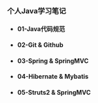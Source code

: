 ### 个人Java学习笔记
- #### 01-Java代码规范
- #### 02-Git & Github
- #### 03-Spring & SpringMVC
- #### 04-Hibernate & Mybatis
- #### 05-Struts2 & SpringMVC